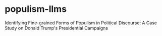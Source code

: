 # populism-llms
Identifying Fine-grained Forms of Populism in Political Discourse: A Case Study on Donald Trump's Presidential Campaigns
